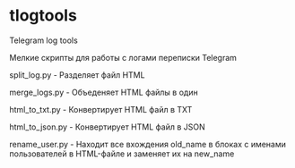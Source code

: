# tlogtools
Telegram log tools

Мелкие скрипты для работы с логами переписки Telegram

split_log.py - Разделяет файл HTML

merge_logs.py - Объеденяет HTML файлы в один

html_to_txt.py - Конвертирует HTML файл в TXT

html_to_json.py - Конвертирует HTML файл в JSON

rename_user.py - Находит все вхождения old_name в блоках с именами пользователей
    в HTML-файле и заменяет их на new_name
